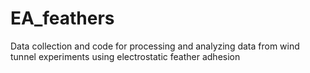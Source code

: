 # EA_feathers
Data collection and code for processing and analyzing data from wind tunnel experiments using electrostatic feather adhesion
